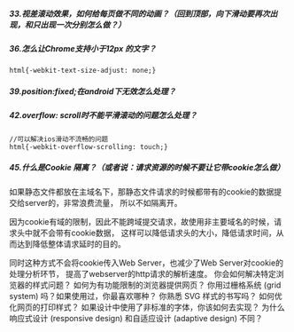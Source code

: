 ##### 33.视差滚动效果，如何给每页做不同的动画？（回到顶部，向下滑动要再次出现，和只出现一次分别怎么做？）
##### 36.怎么让Chrome支持小于12px 的文字？
```
html{-webkit-text-size-adjust: none;}
```
##### 39.position:fixed;在android下无效怎么处理？
##### 42.overflow: scroll时不能平滑滚动的问题怎么处理？
```
//可以解决ios滑动不流畅的问题
html{-webkit-overflow-scrolling: touch;}
```
##### 45.什么是Cookie 隔离？（或者说：请求资源的时候不要让它带cookie怎么做）
如果静态文件都放在主域名下，那静态文件请求的时候都带有的cookie的数据提交给server的，非常浪费流量，
所以不如隔离开。

因为cookie有域的限制，因此不能跨域提交请求，故使用非主要域名的时候，请求头中就不会带有cookie数据，
这样可以降低请求头的大小，降低请求时间，从而达到降低整体请求延时的目的。

同时这种方式不会将cookie传入Web Server，也减少了Web Server对cookie的处理分析环节，
提高了webserver的http请求的解析速度。
你会如何解决特定浏览器的样式问题？
如何为有功能限制的浏览器提供网页？
你用过栅格系统 (grid system) 吗？如果使用过，你最喜欢哪种？
你熟悉 SVG 样式的书写吗？
如何优化网页的打印样式？
如果设计中使用了非标准的字体，你该如何去实现？
为什么响应式设计 (responsive design) 和自适应设计 (adaptive design) 不同？
